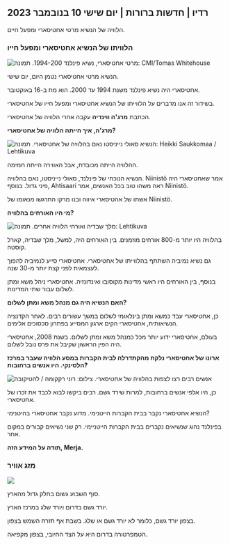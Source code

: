 ## רדיו \| חדשות ברורות \| יום שישי 10 בנובמבר 2023

הלוויה של הנשיא מרטי אחטיסארי ומפעל חיים.

### הלוויתו של הנשיא אחטיסארי ומפעל חייו

![מרטי אחטיסארי, נשיא פינלנד 1994-200. תמונה: CMI/Tomas Whitehouse](https://images.cdn.yle.fi/image/upload/c_crop,h_1080,w_1919,x_0,y_0/ar_1.7777777777777777,c_fill,g_faces,h_670,w_pr.q_auto:eco/f_auto/fl_lossy/v1699528852/39-1197047654a2d3334539)

הנשיא מרטי אחטיסארי נטמן היום, יום שישי.

אחטיסארי היה נשיא פינלנד משנת 1994 עד 2000. הוא מת ב-16 באוקטובר.

בשידור זה אנו מדברים על הלווייתו של הנשיא אחטיסארי ומפעל חייו של אחטיסארי.

הכתבת **מרג'ה ווינדיה** עקבה אחרי הלוויה של אחטיסארי.

**מרג'ה, איך הייתה הלוויה של אחטיסארי?**

![הנשיא סאולי נייניסטו נאם בהלוויה של אחטיסארי. תמונה: Heikki Saukkomaa / Lehtikuva](https://images.cdn.yle.fi/image/upload/c_crop,h_2880,w_5120,x_0,y_259/ar_1.77777777777777777,c_fill,g_70,w_105,w_105,w_100,w_100,w_100,w_100,w_100,wq_auto:eco/f_auto/fl_lossy/v1699619473/39-1198810654e20fbae885)

ההלוויה הייתה מכובדת, אבל האווירה הייתה חמימה.

הנשיא הנוכחי של פינלנד, סאולי נייניסטו, נאם בהלוויה. Niinistö אמר שאחטיסארי היה פיני גדול. בנוסף, Ahtisaari ראה משהו טוב בכל האנשים, אמר Niinistö.

אשתו של אהטיסארי איווה ובנו מרקו התרגשו מנאומו של Niinistö.

**מי היו האורחים בהלוויה?**

![מלך שבדיה ואורחי הלוויה אחרים. תמונה: Lehtikuva](https://images.cdn.yle.fi/image/upload/c_crop,h_2880,w_5120,x_0,y_138/ar_1.777777777777777,c_fill,g_faces,h_675,w_pr_auto1200,w_pr_auto:e.co/f_auto/fl_lossy/v1699627300/39-1199035654e40494d395)

בהלוויה היו יותר מ-800 אורחים מוזמנים. בין האורחים היה, למשל, מלך שבדיה, קארל קוסטה.

גם נשיא נמיביה השתתף בהלווייתו של אחטיסארי. אחטיסארי סייע לנמיביה להפוך לעצמאית לפני קצת יותר מ-30 שנה.

בנוסף, בין האורחים היו ראשי מדינות מקוסובו ואינדונזיה. אחטיסארי ניהל משא ומתן לשלום עבור שתי המדינות.

**האם הנשיא היה גם מנהל משא ומתן לשלום?**

כן, אחטיסארי עבד כמשא ומתן בינלאומי לשלום במשך עשורים רבים. לאחר הקדנציה הנשיאותית, אחטיסארי הקים ארגון המסייע בפתרון סכסוכים אלימים.

בעולם, אחטיסארי ידוע יותר מכל כמנהל משא ומתן לשלום. בשנת 2008, אחטיסארי היה הפין הראשון שקיבל את פרס נובל לשלום.

**ארונו של אחטיסארי נלקח מהקתדרלה לבית הקברות במסע הלוויה שעבר במרכז הלסינקי. היו אנשים ברחובות?**

![אנשים רבים רצו לצפות בהלוויה של אחטיסארי. צילום: רוני רקקומה / להטיקובה](https://images.cdn.yle.fi/image/upload/c_crop,h_2880,w_5120,x_0,y_11/ar_1.77777777777777777,c_fill,g_faces,w_1700,h_12700,h_61_00,h_12700q_auto:eco/f_auto/fl_lossy/v1699619608/39-1198819654e22ed1c931)

כן, היו אלפי אנשים ברחובות, למרות שירד גשם. רבים ביקשו לבוא לכבד את זכרו של אחטיסארי.

הנשיא אחטיסארי נקבר בבית הקברות הייטנימי. מדוע נקבר אחטיסארי בהיטנימי?

בפינלנד נהוג שנשיאים נקברים בבית הקברות הייטניימי. רק שני נשיאים קבורים במקום אחר.

**תודה על המידע הזה, Merja.**

### מזג אוויר

![](https://images.cdn.yle.fi/image/upload/c_crop,h_1080,w_1919,x_0,y_0/ar_1.77777777777777777,c_fill,g_faces,h_675,w_1200:e/qrf_auto/fl_lossy/v1699633281/39-1199138654e58651ee77)

סוף השבוע גשום בחלק גדול מהארץ.

יורד גשם בדרום ויורד שלג במרכז הארץ.

בצפון יורד גשם, כלומר לא יורד גשם או שלג. בשבת אף תזרח השמש בצפון.

הטמפרטורה בדרום היא על הצד החיובי, בצפון מקפיאה.